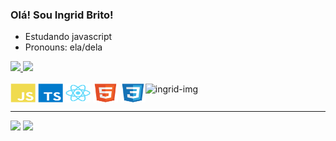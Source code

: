 ### Olá! Sou Ingrid Brito!

- Estudando javascript
- Pronouns: ela/dela

<div>

<a href="https://github.com/ingridbrito">
<img height="180cm" src="https://github-readme-stats.vercel.app/api?username=ingridbrito&count_private=true&show_icons=true&theme=moltack"/>
<img height="180cm" src="https://github-readme-stats.vercel.app/api/top-langs/?username=ingridbrito&layout=compact&theme=moltack"/>
</div>

<div style="display: inline-block">
<br>
  <img align="center" alt="ingrid-Js" height="30" width="40" src="https://raw.githubusercontent.com/devicons/devicon/master/icons/javascript/javascript-plain.svg">
  <img align="center" alt="ingrid-Ts" height="30" width="40" src="https://raw.githubusercontent.com/devicons/devicon/master/icons/typescript/typescript-plain.svg">
  <img align="center" alt="ingrid-React" height="30" width="40" src="https://raw.githubusercontent.com/devicons/devicon/master/icons/react/react-original.svg">
  <img align="center" alt="ingrid-HTML" height="30" width="40" src="https://raw.githubusercontent.com/devicons/devicon/master/icons/html5/html5-original.svg">
  <img align="center" alt="ingrid-CSS" height="30" width="40" src="https://raw.githubusercontent.com/devicons/devicon/master/icons/css3/css3-original.svg">
  <img style="width: 150px" align="right" alt="ingrid-img" src="https://i.picasion.com/pic92/0fc3759dba1f40da99664f7ff7e5c14b.gif">
</div>
 <hr>
 <div>
 <a href = "mailto:brito.ingrid2202@gmail.com"><img src="https://img.shields.io/badge/-Gmail-%23333?style=for-the-badge&logo=gmail&logoColor=white" target="_blank"></a>
  <a href="https://www.linkedin.com/in/ingrid-brito-b14300194/" target="_blank"><img src="https://img.shields.io/badge/-LinkedIn-%230077B5?style=for-the-badge&logo=linkedin&logoColor=white" target="_blank"></a> 
 

